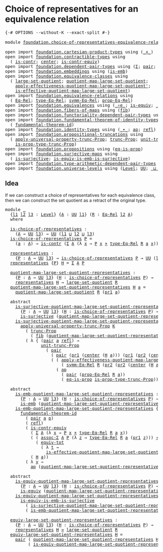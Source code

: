 # Choice of representatives for an equivalence relation

<pre class="Agda"><a id="66" class="Symbol">{-#</a> <a id="70" class="Keyword">OPTIONS</a> <a id="78" class="Pragma">--without-K</a> <a id="90" class="Pragma">--exact-split</a> <a id="104" class="Symbol">#-}</a>

<a id="109" class="Keyword">module</a> <a id="116" href="foundation.choice-of-representatives-equivalence-relation.html" class="Module">foundation.choice-of-representatives-equivalence-relation</a> <a id="174" class="Keyword">where</a>

<a id="181" class="Keyword">open</a> <a id="186" class="Keyword">import</a> <a id="193" href="foundation.cartesian-product-types.html" class="Module">foundation.cartesian-product-types</a> <a id="228" class="Keyword">using</a> <a id="234" class="Symbol">(</a><a id="235" href="foundation-core.cartesian-product-types.html#577" class="Function Operator">_×_</a><a id="238" class="Symbol">)</a>
<a id="240" class="Keyword">open</a> <a id="245" class="Keyword">import</a> <a id="252" href="foundation.contractible-types.html" class="Module">foundation.contractible-types</a> <a id="282" class="Keyword">using</a>
  <a id="290" class="Symbol">(</a> <a id="292" href="foundation-core.contractible-types.html#992" class="Function">is-contr</a><a id="300" class="Symbol">;</a> <a id="302" href="foundation-core.contractible-types.html#1085" class="Function">center</a><a id="308" class="Symbol">;</a> <a id="310" href="foundation-core.contractible-types.html#3297" class="Function">is-contr-equiv</a><a id="324" class="Symbol">)</a>
<a id="326" class="Keyword">open</a> <a id="331" class="Keyword">import</a> <a id="338" href="foundation.dependent-pair-types.html" class="Module">foundation.dependent-pair-types</a> <a id="370" class="Keyword">using</a> <a id="376" class="Symbol">(</a><a id="377" href="foundation-core.dependent-pair-types.html#502" class="Record">Σ</a><a id="378" class="Symbol">;</a> <a id="380" href="foundation-core.dependent-pair-types.html#575" class="InductiveConstructor">pair</a><a id="384" class="Symbol">;</a> <a id="386" href="foundation-core.dependent-pair-types.html#592" class="Field">pr1</a><a id="389" class="Symbol">;</a> <a id="391" href="foundation-core.dependent-pair-types.html#604" class="Field">pr2</a><a id="394" class="Symbol">)</a>
<a id="396" class="Keyword">open</a> <a id="401" class="Keyword">import</a> <a id="408" href="foundation.embeddings.html" class="Module">foundation.embeddings</a> <a id="430" class="Keyword">using</a> <a id="436" class="Symbol">(</a><a id="437" href="foundation-core.embeddings.html#980" class="Function">is-emb</a><a id="443" class="Symbol">)</a>
<a id="445" class="Keyword">open</a> <a id="450" class="Keyword">import</a> <a id="457" href="foundation.equivalence-classes.html" class="Module">foundation.equivalence-classes</a> <a id="488" class="Keyword">using</a>
  <a id="496" class="Symbol">(</a> <a id="498" href="foundation.equivalence-classes.html#2770" class="Function">large-set-quotient</a><a id="516" class="Symbol">;</a> <a id="518" href="foundation.equivalence-classes.html#2856" class="Function">quotient-map-large-set-quotient</a><a id="549" class="Symbol">;</a>
    <a id="555" href="foundation.equivalence-classes.html#7999" class="Function">apply-effectiveness-quotient-map-large-set-quotient&#39;</a><a id="607" class="Symbol">;</a>
    <a id="613" href="foundation.equivalence-classes.html#7372" class="Function">is-effective-quotient-map-large-set-quotient</a><a id="657" class="Symbol">)</a>
<a id="659" class="Keyword">open</a> <a id="664" class="Keyword">import</a> <a id="671" href="foundation.equivalence-relations.html" class="Module">foundation.equivalence-relations</a> <a id="704" class="Keyword">using</a>
  <a id="712" class="Symbol">(</a> <a id="714" href="foundation.equivalence-relations.html#957" class="Function">Eq-Rel</a><a id="720" class="Symbol">;</a> <a id="722" href="foundation.equivalence-relations.html#1174" class="Function">type-Eq-Rel</a><a id="733" class="Symbol">;</a> <a id="735" href="foundation.equivalence-relations.html#1829" class="Function">symm-Eq-Rel</a><a id="746" class="Symbol">;</a> <a id="748" href="foundation.equivalence-relations.html#1081" class="Function">prop-Eq-Rel</a><a id="759" class="Symbol">)</a>
<a id="761" class="Keyword">open</a> <a id="766" class="Keyword">import</a> <a id="773" href="foundation.equivalences.html" class="Module">foundation.equivalences</a> <a id="797" class="Keyword">using</a> <a id="803" class="Symbol">(</a><a id="804" href="foundation-core.equivalences.html#7855" class="Function Operator">_∘e_</a><a id="808" class="Symbol">;</a> <a id="810" href="foundation-core.equivalences.html#1542" class="Function">is-equiv</a><a id="818" class="Symbol">;</a> <a id="820" href="foundation-core.equivalences.html#1607" class="Function Operator">_≃_</a><a id="823" class="Symbol">)</a>
<a id="825" class="Keyword">open</a> <a id="830" class="Keyword">import</a> <a id="837" href="foundation.fibers-of-maps.html" class="Module">foundation.fibers-of-maps</a> <a id="863" class="Keyword">using</a> <a id="869" class="Symbol">(</a><a id="870" href="foundation-core.fibers-of-maps.html#928" class="Function">fib</a><a id="873" class="Symbol">)</a>
<a id="875" class="Keyword">open</a> <a id="880" class="Keyword">import</a> <a id="887" href="foundation.functoriality-dependent-pair-types.html" class="Module">foundation.functoriality-dependent-pair-types</a> <a id="933" class="Keyword">using</a> <a id="939" class="Symbol">(</a><a id="940" href="foundation-core.functoriality-dependent-pair-types.html#6804" class="Function">equiv-tot</a><a id="949" class="Symbol">)</a>
<a id="951" class="Keyword">open</a> <a id="956" class="Keyword">import</a> <a id="963" href="foundation.fundamental-theorem-of-identity-types.html" class="Module">foundation.fundamental-theorem-of-identity-types</a> <a id="1012" class="Keyword">using</a>
  <a id="1020" class="Symbol">(</a> <a id="1022" href="foundation-core.fundamental-theorem-of-identity-types.html#1888" class="Function">fundamental-theorem-id</a><a id="1044" class="Symbol">)</a>
<a id="1046" class="Keyword">open</a> <a id="1051" class="Keyword">import</a> <a id="1058" href="foundation.identity-types.html" class="Module">foundation.identity-types</a> <a id="1084" class="Keyword">using</a> <a id="1090" class="Symbol">(</a><a id="1091" href="foundation-core.identity-types.html#2412" class="Function Operator">_∙_</a><a id="1094" class="Symbol">;</a> <a id="1096" href="foundation-core.identity-types.html#4017" class="Function">ap</a><a id="1098" class="Symbol">;</a> <a id="1100" href="foundation-core.identity-types.html#1807" class="InductiveConstructor">refl</a><a id="1104" class="Symbol">)</a>
<a id="1106" class="Keyword">open</a> <a id="1111" class="Keyword">import</a> <a id="1118" href="foundation.propositional-truncations.html" class="Module">foundation.propositional-truncations</a> <a id="1155" class="Keyword">using</a>
  <a id="1163" class="Symbol">(</a> <a id="1165" href="foundation.propositional-truncations.html#5581" class="Function">apply-universal-property-trunc-Prop</a><a id="1200" class="Symbol">;</a> <a id="1202" href="foundation.propositional-truncations.html#2510" class="Function">trunc-Prop</a><a id="1212" class="Symbol">;</a> <a id="1214" href="foundation.propositional-truncations.html#2096" class="Function">unit-trunc-Prop</a><a id="1229" class="Symbol">;</a>
    <a id="1235" href="foundation.propositional-truncations.html#2191" class="Function">is-prop-type-trunc-Prop</a><a id="1258" class="Symbol">)</a>
<a id="1260" class="Keyword">open</a> <a id="1265" class="Keyword">import</a> <a id="1272" href="foundation.propositions.html" class="Module">foundation.propositions</a> <a id="1296" class="Keyword">using</a> <a id="1302" class="Symbol">(</a><a id="1303" href="foundation-core.propositions.html#2707" class="Function">eq-is-prop</a><a id="1313" class="Symbol">)</a>
<a id="1315" class="Keyword">open</a> <a id="1320" class="Keyword">import</a> <a id="1327" href="foundation.surjective-maps.html" class="Module">foundation.surjective-maps</a> <a id="1354" class="Keyword">using</a>
  <a id="1362" class="Symbol">(</a> <a id="1364" href="foundation.surjective-maps.html#1905" class="Function">is-surjective</a><a id="1377" class="Symbol">;</a> <a id="1379" href="foundation.surjective-maps.html#6072" class="Function">is-equiv-is-emb-is-surjective</a><a id="1408" class="Symbol">)</a>
<a id="1410" class="Keyword">open</a> <a id="1415" class="Keyword">import</a> <a id="1422" href="foundation.type-arithmetic-dependent-pair-types.html" class="Module">foundation.type-arithmetic-dependent-pair-types</a> <a id="1470" class="Keyword">using</a> <a id="1476" class="Symbol">(</a><a id="1477" href="foundation-core.type-arithmetic-dependent-pair-types.html#5662" class="Function">assoc-Σ</a><a id="1484" class="Symbol">)</a>
<a id="1486" class="Keyword">open</a> <a id="1491" class="Keyword">import</a> <a id="1498" href="foundation.universe-levels.html" class="Module">foundation.universe-levels</a> <a id="1525" class="Keyword">using</a> <a id="1531" class="Symbol">(</a><a id="1532" href="Agda.Primitive.html#597" class="Postulate">Level</a><a id="1537" class="Symbol">;</a> <a id="1539" href="foundation-core.universe-levels.html#222" class="Primitive">UU</a><a id="1541" class="Symbol">;</a> <a id="1543" href="Agda.Primitive.html#810" class="Primitive Operator">_⊔_</a><a id="1546" class="Symbol">)</a>
</pre>
## Idea

If we can construct a choice of representatives for each equivalence class, then we can construct the set quotient as a retract of the original type.

<pre class="Agda"><a id="1721" class="Keyword">module</a> <a id="1728" href="foundation.choice-of-representatives-equivalence-relation.html#1728" class="Module">_</a>
  <a id="1732" class="Symbol">{</a><a id="1733" href="foundation.choice-of-representatives-equivalence-relation.html#1733" class="Bound">l1</a> <a id="1736" href="foundation.choice-of-representatives-equivalence-relation.html#1736" class="Bound">l2</a> <a id="1739" href="foundation.choice-of-representatives-equivalence-relation.html#1739" class="Bound">l3</a> <a id="1742" class="Symbol">:</a> <a id="1744" href="Agda.Primitive.html#597" class="Postulate">Level</a><a id="1749" class="Symbol">}</a> <a id="1751" class="Symbol">{</a><a id="1752" href="foundation.choice-of-representatives-equivalence-relation.html#1752" class="Bound">A</a> <a id="1754" class="Symbol">:</a> <a id="1756" href="foundation-core.universe-levels.html#222" class="Primitive">UU</a> <a id="1759" href="foundation.choice-of-representatives-equivalence-relation.html#1733" class="Bound">l1</a><a id="1761" class="Symbol">}</a> <a id="1763" class="Symbol">(</a><a id="1764" href="foundation.choice-of-representatives-equivalence-relation.html#1764" class="Bound">R</a> <a id="1766" class="Symbol">:</a> <a id="1768" href="foundation.equivalence-relations.html#957" class="Function">Eq-Rel</a> <a id="1775" href="foundation.choice-of-representatives-equivalence-relation.html#1736" class="Bound">l2</a> <a id="1778" href="foundation.choice-of-representatives-equivalence-relation.html#1752" class="Bound">A</a><a id="1779" class="Symbol">)</a>
  <a id="1783" class="Keyword">where</a>
    
  <a id="1796" href="foundation.choice-of-representatives-equivalence-relation.html#1796" class="Function">is-choice-of-representatives</a> <a id="1825" class="Symbol">:</a>
    <a id="1831" class="Symbol">(</a><a id="1832" href="foundation.choice-of-representatives-equivalence-relation.html#1752" class="Bound">A</a> <a id="1834" class="Symbol">→</a> <a id="1836" href="foundation-core.universe-levels.html#222" class="Primitive">UU</a> <a id="1839" href="foundation.choice-of-representatives-equivalence-relation.html#1739" class="Bound">l3</a><a id="1841" class="Symbol">)</a> <a id="1843" class="Symbol">→</a> <a id="1845" href="foundation-core.universe-levels.html#222" class="Primitive">UU</a> <a id="1848" class="Symbol">(</a><a id="1849" href="foundation.choice-of-representatives-equivalence-relation.html#1733" class="Bound">l1</a> <a id="1852" href="Agda.Primitive.html#810" class="Primitive Operator">⊔</a> <a id="1854" href="foundation.choice-of-representatives-equivalence-relation.html#1736" class="Bound">l2</a> <a id="1857" href="Agda.Primitive.html#810" class="Primitive Operator">⊔</a> <a id="1859" href="foundation.choice-of-representatives-equivalence-relation.html#1739" class="Bound">l3</a><a id="1861" class="Symbol">)</a>
  <a id="1865" href="foundation.choice-of-representatives-equivalence-relation.html#1796" class="Function">is-choice-of-representatives</a> <a id="1894" href="foundation.choice-of-representatives-equivalence-relation.html#1894" class="Bound">P</a> <a id="1896" class="Symbol">=</a>
    <a id="1902" class="Symbol">(</a><a id="1903" href="foundation.choice-of-representatives-equivalence-relation.html#1903" class="Bound">a</a> <a id="1905" class="Symbol">:</a> <a id="1907" href="foundation.choice-of-representatives-equivalence-relation.html#1752" class="Bound">A</a><a id="1908" class="Symbol">)</a> <a id="1910" class="Symbol">→</a> <a id="1912" href="foundation-core.contractible-types.html#992" class="Function">is-contr</a> <a id="1921" class="Symbol">(</a><a id="1922" href="foundation-core.dependent-pair-types.html#502" class="Record">Σ</a> <a id="1924" href="foundation.choice-of-representatives-equivalence-relation.html#1752" class="Bound">A</a> <a id="1926" class="Symbol">(λ</a> <a id="1929" href="foundation.choice-of-representatives-equivalence-relation.html#1929" class="Bound">x</a> <a id="1931" class="Symbol">→</a> <a id="1933" href="foundation.choice-of-representatives-equivalence-relation.html#1894" class="Bound">P</a> <a id="1935" href="foundation.choice-of-representatives-equivalence-relation.html#1929" class="Bound">x</a> <a id="1937" href="foundation-core.cartesian-product-types.html#577" class="Function Operator">×</a> <a id="1939" href="foundation.equivalence-relations.html#1174" class="Function">type-Eq-Rel</a> <a id="1951" href="foundation.choice-of-representatives-equivalence-relation.html#1764" class="Bound">R</a> <a id="1953" href="foundation.choice-of-representatives-equivalence-relation.html#1903" class="Bound">a</a> <a id="1955" href="foundation.choice-of-representatives-equivalence-relation.html#1929" class="Bound">x</a><a id="1956" class="Symbol">))</a>
  
  <a id="1964" href="foundation.choice-of-representatives-equivalence-relation.html#1964" class="Function">representatives</a> <a id="1980" class="Symbol">:</a>
    <a id="1986" class="Symbol">{</a><a id="1987" href="foundation.choice-of-representatives-equivalence-relation.html#1987" class="Bound">P</a> <a id="1989" class="Symbol">:</a> <a id="1991" href="foundation.choice-of-representatives-equivalence-relation.html#1752" class="Bound">A</a> <a id="1993" class="Symbol">→</a> <a id="1995" href="foundation-core.universe-levels.html#222" class="Primitive">UU</a> <a id="1998" href="foundation.choice-of-representatives-equivalence-relation.html#1739" class="Bound">l3</a><a id="2000" class="Symbol">}</a> <a id="2002" class="Symbol">→</a> <a id="2004" href="foundation.choice-of-representatives-equivalence-relation.html#1796" class="Function">is-choice-of-representatives</a> <a id="2033" href="foundation.choice-of-representatives-equivalence-relation.html#1987" class="Bound">P</a> <a id="2035" class="Symbol">→</a> <a id="2037" href="foundation-core.universe-levels.html#222" class="Primitive">UU</a> <a id="2040" class="Symbol">(</a><a id="2041" href="foundation.choice-of-representatives-equivalence-relation.html#1733" class="Bound">l1</a> <a id="2044" href="Agda.Primitive.html#810" class="Primitive Operator">⊔</a> <a id="2046" href="foundation.choice-of-representatives-equivalence-relation.html#1739" class="Bound">l3</a><a id="2048" class="Symbol">)</a>
  <a id="2052" href="foundation.choice-of-representatives-equivalence-relation.html#1964" class="Function">representatives</a> <a id="2068" class="Symbol">{</a><a id="2069" href="foundation.choice-of-representatives-equivalence-relation.html#2069" class="Bound">P</a><a id="2070" class="Symbol">}</a> <a id="2072" href="foundation.choice-of-representatives-equivalence-relation.html#2072" class="Bound">H</a> <a id="2074" class="Symbol">=</a> <a id="2076" href="foundation-core.dependent-pair-types.html#502" class="Record">Σ</a> <a id="2078" href="foundation.choice-of-representatives-equivalence-relation.html#1752" class="Bound">A</a> <a id="2080" href="foundation.choice-of-representatives-equivalence-relation.html#2069" class="Bound">P</a>
  
  <a id="2087" href="foundation.choice-of-representatives-equivalence-relation.html#2087" class="Function">quotient-map-large-set-quotient-representatives</a> <a id="2135" class="Symbol">:</a>
    <a id="2141" class="Symbol">{</a><a id="2142" href="foundation.choice-of-representatives-equivalence-relation.html#2142" class="Bound">P</a> <a id="2144" class="Symbol">:</a> <a id="2146" href="foundation.choice-of-representatives-equivalence-relation.html#1752" class="Bound">A</a> <a id="2148" class="Symbol">→</a> <a id="2150" href="foundation-core.universe-levels.html#222" class="Primitive">UU</a> <a id="2153" href="foundation.choice-of-representatives-equivalence-relation.html#1739" class="Bound">l3</a><a id="2155" class="Symbol">}</a> <a id="2157" class="Symbol">(</a><a id="2158" href="foundation.choice-of-representatives-equivalence-relation.html#2158" class="Bound">H</a> <a id="2160" class="Symbol">:</a> <a id="2162" href="foundation.choice-of-representatives-equivalence-relation.html#1796" class="Function">is-choice-of-representatives</a> <a id="2191" href="foundation.choice-of-representatives-equivalence-relation.html#2142" class="Bound">P</a><a id="2192" class="Symbol">)</a> <a id="2194" class="Symbol">→</a>
    <a id="2200" href="foundation.choice-of-representatives-equivalence-relation.html#1964" class="Function">representatives</a> <a id="2216" href="foundation.choice-of-representatives-equivalence-relation.html#2158" class="Bound">H</a> <a id="2218" class="Symbol">→</a> <a id="2220" href="foundation.equivalence-classes.html#2770" class="Function">large-set-quotient</a> <a id="2239" href="foundation.choice-of-representatives-equivalence-relation.html#1764" class="Bound">R</a>
  <a id="2243" href="foundation.choice-of-representatives-equivalence-relation.html#2087" class="Function">quotient-map-large-set-quotient-representatives</a> <a id="2291" href="foundation.choice-of-representatives-equivalence-relation.html#2291" class="Bound">H</a> <a id="2293" href="foundation.choice-of-representatives-equivalence-relation.html#2293" class="Bound">a</a> <a id="2295" class="Symbol">=</a>
    <a id="2301" href="foundation.equivalence-classes.html#2856" class="Function">quotient-map-large-set-quotient</a> <a id="2333" href="foundation.choice-of-representatives-equivalence-relation.html#1764" class="Bound">R</a> <a id="2335" class="Symbol">(</a><a id="2336" href="foundation-core.dependent-pair-types.html#592" class="Field">pr1</a> <a id="2340" href="foundation.choice-of-representatives-equivalence-relation.html#2293" class="Bound">a</a><a id="2341" class="Symbol">)</a>

  <a id="2346" class="Keyword">abstract</a>
    <a id="2359" href="foundation.choice-of-representatives-equivalence-relation.html#2359" class="Function">is-surjective-quotient-map-large-set-quotient-representatives</a> <a id="2421" class="Symbol">:</a>
      <a id="2429" class="Symbol">{</a><a id="2430" href="foundation.choice-of-representatives-equivalence-relation.html#2430" class="Bound">P</a> <a id="2432" class="Symbol">:</a> <a id="2434" href="foundation.choice-of-representatives-equivalence-relation.html#1752" class="Bound">A</a> <a id="2436" class="Symbol">→</a> <a id="2438" href="foundation-core.universe-levels.html#222" class="Primitive">UU</a> <a id="2441" href="foundation.choice-of-representatives-equivalence-relation.html#1739" class="Bound">l3</a><a id="2443" class="Symbol">}</a> <a id="2445" class="Symbol">(</a><a id="2446" href="foundation.choice-of-representatives-equivalence-relation.html#2446" class="Bound">H</a> <a id="2448" class="Symbol">:</a> <a id="2450" href="foundation.choice-of-representatives-equivalence-relation.html#1796" class="Function">is-choice-of-representatives</a> <a id="2479" href="foundation.choice-of-representatives-equivalence-relation.html#2430" class="Bound">P</a><a id="2480" class="Symbol">)</a> <a id="2482" class="Symbol">→</a>
      <a id="2490" href="foundation.surjective-maps.html#1905" class="Function">is-surjective</a> <a id="2504" class="Symbol">(</a><a id="2505" href="foundation.choice-of-representatives-equivalence-relation.html#2087" class="Function">quotient-map-large-set-quotient-representatives</a> <a id="2553" href="foundation.choice-of-representatives-equivalence-relation.html#2446" class="Bound">H</a><a id="2554" class="Symbol">)</a>
    <a id="2560" href="foundation.choice-of-representatives-equivalence-relation.html#2359" class="Function">is-surjective-quotient-map-large-set-quotient-representatives</a> <a id="2622" href="foundation.choice-of-representatives-equivalence-relation.html#2622" class="Bound">H</a> <a id="2624" class="Symbol">(</a><a id="2625" href="foundation-core.dependent-pair-types.html#575" class="InductiveConstructor">pair</a> <a id="2630" href="foundation.choice-of-representatives-equivalence-relation.html#2630" class="Bound">Q</a> <a id="2632" href="foundation.choice-of-representatives-equivalence-relation.html#2632" class="Bound">K</a><a id="2633" class="Symbol">)</a> <a id="2635" class="Symbol">=</a>
      <a id="2643" href="foundation.propositional-truncations.html#5581" class="Function">apply-universal-property-trunc-Prop</a> <a id="2679" href="foundation.choice-of-representatives-equivalence-relation.html#2632" class="Bound">K</a>
        <a id="2689" class="Symbol">(</a> <a id="2691" href="foundation.propositional-truncations.html#2510" class="Function">trunc-Prop</a>
          <a id="2712" class="Symbol">(</a> <a id="2714" href="foundation-core.fibers-of-maps.html#928" class="Function">fib</a> <a id="2718" class="Symbol">(</a><a id="2719" href="foundation.choice-of-representatives-equivalence-relation.html#2087" class="Function">quotient-map-large-set-quotient-representatives</a> <a id="2767" href="foundation.choice-of-representatives-equivalence-relation.html#2622" class="Bound">H</a><a id="2768" class="Symbol">)</a> <a id="2770" class="Symbol">(</a><a id="2771" href="foundation-core.dependent-pair-types.html#575" class="InductiveConstructor">pair</a> <a id="2776" href="foundation.choice-of-representatives-equivalence-relation.html#2630" class="Bound">Q</a> <a id="2778" href="foundation.choice-of-representatives-equivalence-relation.html#2632" class="Bound">K</a><a id="2779" class="Symbol">)))</a>
        <a id="2791" class="Symbol">(</a> <a id="2793" class="Symbol">λ</a> <a id="2795" class="Symbol">{</a> <a id="2797" class="Symbol">(</a><a id="2798" href="foundation-core.dependent-pair-types.html#575" class="InductiveConstructor">pair</a> <a id="2803" href="foundation.choice-of-representatives-equivalence-relation.html#2803" class="Bound">a</a> <a id="2805" href="foundation-core.identity-types.html#1807" class="InductiveConstructor">refl</a><a id="2809" class="Symbol">)</a> <a id="2811" class="Symbol">→</a>
              <a id="2827" href="foundation.propositional-truncations.html#2096" class="Function">unit-trunc-Prop</a>
                <a id="2859" class="Symbol">(</a> <a id="2861" href="foundation-core.dependent-pair-types.html#575" class="InductiveConstructor">pair</a>
                  <a id="2884" class="Symbol">(</a> <a id="2886" href="foundation-core.dependent-pair-types.html#575" class="InductiveConstructor">pair</a> <a id="2891" class="Symbol">(</a><a id="2892" href="foundation-core.dependent-pair-types.html#592" class="Field">pr1</a> <a id="2896" class="Symbol">(</a><a id="2897" href="foundation-core.contractible-types.html#1085" class="Function">center</a> <a id="2904" class="Symbol">(</a><a id="2905" href="foundation.choice-of-representatives-equivalence-relation.html#2622" class="Bound">H</a> <a id="2907" href="foundation.choice-of-representatives-equivalence-relation.html#2803" class="Bound">a</a><a id="2908" class="Symbol">)))</a> <a id="2912" class="Symbol">(</a><a id="2913" href="foundation-core.dependent-pair-types.html#592" class="Field">pr1</a> <a id="2917" class="Symbol">(</a><a id="2918" href="foundation-core.dependent-pair-types.html#604" class="Field">pr2</a> <a id="2922" class="Symbol">(</a><a id="2923" href="foundation-core.contractible-types.html#1085" class="Function">center</a> <a id="2930" class="Symbol">(</a><a id="2931" href="foundation.choice-of-representatives-equivalence-relation.html#2622" class="Bound">H</a> <a id="2933" href="foundation.choice-of-representatives-equivalence-relation.html#2803" class="Bound">a</a><a id="2934" class="Symbol">)))))</a>
                  <a id="2958" class="Symbol">(</a> <a id="2960" class="Symbol">(</a> <a id="2962" href="foundation.equivalence-classes.html#7999" class="Function">apply-effectiveness-quotient-map-large-set-quotient&#39;</a> <a id="3015" href="foundation.choice-of-representatives-equivalence-relation.html#1764" class="Bound">R</a>
                      <a id="3039" class="Symbol">(</a> <a id="3041" href="foundation.equivalence-relations.html#1829" class="Function">symm-Eq-Rel</a> <a id="3053" href="foundation.choice-of-representatives-equivalence-relation.html#1764" class="Bound">R</a> <a id="3055" class="Symbol">(</a><a id="3056" href="foundation-core.dependent-pair-types.html#604" class="Field">pr2</a> <a id="3060" class="Symbol">(</a><a id="3061" href="foundation-core.dependent-pair-types.html#604" class="Field">pr2</a> <a id="3065" class="Symbol">(</a><a id="3066" href="foundation-core.contractible-types.html#1085" class="Function">center</a> <a id="3073" class="Symbol">(</a><a id="3074" href="foundation.choice-of-representatives-equivalence-relation.html#2622" class="Bound">H</a> <a id="3076" href="foundation.choice-of-representatives-equivalence-relation.html#2803" class="Bound">a</a><a id="3077" class="Symbol">))))))</a> <a id="3084" href="foundation-core.identity-types.html#2412" class="Function Operator">∙</a>
                    <a id="3106" class="Symbol">(</a> <a id="3108" href="foundation-core.identity-types.html#4017" class="Function">ap</a>
                      <a id="3133" class="Symbol">(</a> <a id="3135" href="foundation-core.dependent-pair-types.html#575" class="InductiveConstructor">pair</a> <a id="3140" class="Symbol">(</a><a id="3141" href="foundation.equivalence-relations.html#1081" class="Function">prop-Eq-Rel</a> <a id="3153" href="foundation.choice-of-representatives-equivalence-relation.html#1764" class="Bound">R</a> <a id="3155" href="foundation.choice-of-representatives-equivalence-relation.html#2803" class="Bound">a</a><a id="3156" class="Symbol">))</a>
                      <a id="3181" class="Symbol">(</a> <a id="3183" href="foundation-core.propositions.html#2707" class="Function">eq-is-prop</a> <a id="3194" href="foundation.propositional-truncations.html#2191" class="Function">is-prop-type-trunc-Prop</a><a id="3217" class="Symbol">))))})</a>

  <a id="3227" class="Keyword">abstract</a>
    <a id="3240" href="foundation.choice-of-representatives-equivalence-relation.html#3240" class="Function">is-emb-quotient-map-large-set-quotient-representatives</a> <a id="3295" class="Symbol">:</a>
      <a id="3303" class="Symbol">{</a><a id="3304" href="foundation.choice-of-representatives-equivalence-relation.html#3304" class="Bound">P</a> <a id="3306" class="Symbol">:</a> <a id="3308" href="foundation.choice-of-representatives-equivalence-relation.html#1752" class="Bound">A</a> <a id="3310" class="Symbol">→</a> <a id="3312" href="foundation-core.universe-levels.html#222" class="Primitive">UU</a> <a id="3315" href="foundation.choice-of-representatives-equivalence-relation.html#1739" class="Bound">l3</a><a id="3317" class="Symbol">}</a> <a id="3319" class="Symbol">(</a><a id="3320" href="foundation.choice-of-representatives-equivalence-relation.html#3320" class="Bound">H</a> <a id="3322" class="Symbol">:</a> <a id="3324" href="foundation.choice-of-representatives-equivalence-relation.html#1796" class="Function">is-choice-of-representatives</a> <a id="3353" href="foundation.choice-of-representatives-equivalence-relation.html#3304" class="Bound">P</a><a id="3354" class="Symbol">)</a> <a id="3356" class="Symbol">→</a>
      <a id="3364" href="foundation-core.embeddings.html#980" class="Function">is-emb</a> <a id="3371" class="Symbol">(</a><a id="3372" href="foundation.choice-of-representatives-equivalence-relation.html#2087" class="Function">quotient-map-large-set-quotient-representatives</a> <a id="3420" href="foundation.choice-of-representatives-equivalence-relation.html#3320" class="Bound">H</a><a id="3421" class="Symbol">)</a>
    <a id="3427" href="foundation.choice-of-representatives-equivalence-relation.html#3240" class="Function">is-emb-quotient-map-large-set-quotient-representatives</a> <a id="3482" class="Symbol">{</a><a id="3483" href="foundation.choice-of-representatives-equivalence-relation.html#3483" class="Bound">P</a><a id="3484" class="Symbol">}</a> <a id="3486" href="foundation.choice-of-representatives-equivalence-relation.html#3486" class="Bound">H</a> <a id="3488" class="Symbol">(</a><a id="3489" href="foundation-core.dependent-pair-types.html#575" class="InductiveConstructor">pair</a> <a id="3494" href="foundation.choice-of-representatives-equivalence-relation.html#3494" class="Bound">a</a> <a id="3496" href="foundation.choice-of-representatives-equivalence-relation.html#3496" class="Bound">p</a><a id="3497" class="Symbol">)</a> <a id="3499" class="Symbol">=</a>
      <a id="3507" href="foundation-core.fundamental-theorem-of-identity-types.html#1888" class="Function">fundamental-theorem-id</a>
        <a id="3538" class="Symbol">(</a> <a id="3540" href="foundation-core.dependent-pair-types.html#575" class="InductiveConstructor">pair</a> <a id="3545" href="foundation.choice-of-representatives-equivalence-relation.html#3494" class="Bound">a</a> <a id="3547" href="foundation.choice-of-representatives-equivalence-relation.html#3496" class="Bound">p</a><a id="3548" class="Symbol">)</a>
        <a id="3558" class="Symbol">(</a> <a id="3560" href="foundation-core.identity-types.html#1807" class="InductiveConstructor">refl</a><a id="3564" class="Symbol">)</a>
        <a id="3574" class="Symbol">(</a> <a id="3576" href="foundation-core.contractible-types.html#3297" class="Function">is-contr-equiv</a>
          <a id="3601" class="Symbol">(</a> <a id="3603" href="foundation-core.dependent-pair-types.html#502" class="Record">Σ</a> <a id="3605" href="foundation.choice-of-representatives-equivalence-relation.html#1752" class="Bound">A</a> <a id="3607" class="Symbol">(λ</a> <a id="3610" href="foundation.choice-of-representatives-equivalence-relation.html#3610" class="Bound">x</a> <a id="3612" class="Symbol">→</a> <a id="3614" href="foundation.choice-of-representatives-equivalence-relation.html#3483" class="Bound">P</a> <a id="3616" href="foundation.choice-of-representatives-equivalence-relation.html#3610" class="Bound">x</a> <a id="3618" href="foundation-core.cartesian-product-types.html#577" class="Function Operator">×</a> <a id="3620" href="foundation.equivalence-relations.html#1174" class="Function">type-Eq-Rel</a> <a id="3632" href="foundation.choice-of-representatives-equivalence-relation.html#1764" class="Bound">R</a> <a id="3634" href="foundation.choice-of-representatives-equivalence-relation.html#3494" class="Bound">a</a> <a id="3636" href="foundation.choice-of-representatives-equivalence-relation.html#3610" class="Bound">x</a><a id="3637" class="Symbol">))</a>
          <a id="3650" class="Symbol">(</a> <a id="3652" class="Symbol">(</a> <a id="3654" href="foundation-core.type-arithmetic-dependent-pair-types.html#5662" class="Function">assoc-Σ</a> <a id="3662" href="foundation.choice-of-representatives-equivalence-relation.html#1752" class="Bound">A</a> <a id="3664" href="foundation.choice-of-representatives-equivalence-relation.html#3483" class="Bound">P</a> <a id="3666" class="Symbol">(λ</a> <a id="3669" href="foundation.choice-of-representatives-equivalence-relation.html#3669" class="Bound">z</a> <a id="3671" class="Symbol">→</a> <a id="3673" href="foundation.equivalence-relations.html#1174" class="Function">type-Eq-Rel</a> <a id="3685" href="foundation.choice-of-representatives-equivalence-relation.html#1764" class="Bound">R</a> <a id="3687" href="foundation.choice-of-representatives-equivalence-relation.html#3494" class="Bound">a</a> <a id="3689" class="Symbol">(</a><a id="3690" href="foundation-core.dependent-pair-types.html#592" class="Field">pr1</a> <a id="3694" href="foundation.choice-of-representatives-equivalence-relation.html#3669" class="Bound">z</a><a id="3695" class="Symbol">)))</a> <a id="3699" href="foundation-core.equivalences.html#7855" class="Function Operator">∘e</a>
            <a id="3714" class="Symbol">(</a> <a id="3716" href="foundation-core.functoriality-dependent-pair-types.html#6804" class="Function">equiv-tot</a>
              <a id="3740" class="Symbol">(</a> <a id="3742" class="Symbol">λ</a> <a id="3744" href="foundation.choice-of-representatives-equivalence-relation.html#3744" class="Bound">t</a> <a id="3746" class="Symbol">→</a>
                <a id="3764" href="foundation.equivalence-classes.html#7372" class="Function">is-effective-quotient-map-large-set-quotient</a> <a id="3809" href="foundation.choice-of-representatives-equivalence-relation.html#1764" class="Bound">R</a> <a id="3811" href="foundation.choice-of-representatives-equivalence-relation.html#3494" class="Bound">a</a> <a id="3813" class="Symbol">(</a><a id="3814" href="foundation-core.dependent-pair-types.html#592" class="Field">pr1</a> <a id="3818" href="foundation.choice-of-representatives-equivalence-relation.html#3744" class="Bound">t</a><a id="3819" class="Symbol">))))</a>
          <a id="3834" class="Symbol">(</a> <a id="3836" href="foundation.choice-of-representatives-equivalence-relation.html#3486" class="Bound">H</a> <a id="3838" href="foundation.choice-of-representatives-equivalence-relation.html#3494" class="Bound">a</a><a id="3839" class="Symbol">))</a>
        <a id="3850" class="Symbol">(</a> <a id="3852" class="Symbol">λ</a> <a id="3854" href="foundation.choice-of-representatives-equivalence-relation.html#3854" class="Bound">y</a> <a id="3856" class="Symbol">→</a>
          <a id="3868" href="foundation-core.identity-types.html#4017" class="Function">ap</a> <a id="3871" class="Symbol">(</a><a id="3872" href="foundation.choice-of-representatives-equivalence-relation.html#2087" class="Function">quotient-map-large-set-quotient-representatives</a> <a id="3920" href="foundation.choice-of-representatives-equivalence-relation.html#3486" class="Bound">H</a><a id="3921" class="Symbol">)</a> <a id="3923" class="Symbol">{</a><a id="3924" href="foundation-core.dependent-pair-types.html#575" class="InductiveConstructor">pair</a> <a id="3929" href="foundation.choice-of-representatives-equivalence-relation.html#3494" class="Bound">a</a> <a id="3931" href="foundation.choice-of-representatives-equivalence-relation.html#3496" class="Bound">p</a><a id="3932" class="Symbol">}</a> <a id="3934" class="Symbol">{</a><a id="3935" href="foundation.choice-of-representatives-equivalence-relation.html#3854" class="Bound">y</a><a id="3936" class="Symbol">})</a>

  <a id="3942" class="Keyword">abstract</a>
    <a id="3955" href="foundation.choice-of-representatives-equivalence-relation.html#3955" class="Function">is-equiv-quotient-map-large-set-quotient-representatives</a> <a id="4012" class="Symbol">:</a>
      <a id="4020" class="Symbol">{</a><a id="4021" href="foundation.choice-of-representatives-equivalence-relation.html#4021" class="Bound">P</a> <a id="4023" class="Symbol">:</a> <a id="4025" href="foundation.choice-of-representatives-equivalence-relation.html#1752" class="Bound">A</a> <a id="4027" class="Symbol">→</a> <a id="4029" href="foundation-core.universe-levels.html#222" class="Primitive">UU</a> <a id="4032" href="foundation.choice-of-representatives-equivalence-relation.html#1739" class="Bound">l3</a><a id="4034" class="Symbol">}</a> <a id="4036" class="Symbol">(</a><a id="4037" href="foundation.choice-of-representatives-equivalence-relation.html#4037" class="Bound">H</a> <a id="4039" class="Symbol">:</a> <a id="4041" href="foundation.choice-of-representatives-equivalence-relation.html#1796" class="Function">is-choice-of-representatives</a> <a id="4070" href="foundation.choice-of-representatives-equivalence-relation.html#4021" class="Bound">P</a><a id="4071" class="Symbol">)</a> <a id="4073" class="Symbol">→</a>
      <a id="4081" href="foundation-core.equivalences.html#1542" class="Function">is-equiv</a> <a id="4090" class="Symbol">(</a><a id="4091" href="foundation.choice-of-representatives-equivalence-relation.html#2087" class="Function">quotient-map-large-set-quotient-representatives</a> <a id="4139" href="foundation.choice-of-representatives-equivalence-relation.html#4037" class="Bound">H</a><a id="4140" class="Symbol">)</a>
    <a id="4146" href="foundation.choice-of-representatives-equivalence-relation.html#3955" class="Function">is-equiv-quotient-map-large-set-quotient-representatives</a> <a id="4203" href="foundation.choice-of-representatives-equivalence-relation.html#4203" class="Bound">H</a> <a id="4205" class="Symbol">=</a>
      <a id="4213" href="foundation.surjective-maps.html#6072" class="Function">is-equiv-is-emb-is-surjective</a>
        <a id="4251" class="Symbol">(</a> <a id="4253" href="foundation.choice-of-representatives-equivalence-relation.html#2359" class="Function">is-surjective-quotient-map-large-set-quotient-representatives</a> <a id="4315" href="foundation.choice-of-representatives-equivalence-relation.html#4203" class="Bound">H</a><a id="4316" class="Symbol">)</a>
        <a id="4326" class="Symbol">(</a> <a id="4328" href="foundation.choice-of-representatives-equivalence-relation.html#3240" class="Function">is-emb-quotient-map-large-set-quotient-representatives</a> <a id="4383" href="foundation.choice-of-representatives-equivalence-relation.html#4203" class="Bound">H</a><a id="4384" class="Symbol">)</a>

  <a id="4389" href="foundation.choice-of-representatives-equivalence-relation.html#4389" class="Function">equiv-large-set-quotient-representatives</a> <a id="4430" class="Symbol">:</a>
    <a id="4436" class="Symbol">{</a><a id="4437" href="foundation.choice-of-representatives-equivalence-relation.html#4437" class="Bound">P</a> <a id="4439" class="Symbol">:</a> <a id="4441" href="foundation.choice-of-representatives-equivalence-relation.html#1752" class="Bound">A</a> <a id="4443" class="Symbol">→</a> <a id="4445" href="foundation-core.universe-levels.html#222" class="Primitive">UU</a> <a id="4448" href="foundation.choice-of-representatives-equivalence-relation.html#1739" class="Bound">l3</a><a id="4450" class="Symbol">}</a> <a id="4452" class="Symbol">(</a><a id="4453" href="foundation.choice-of-representatives-equivalence-relation.html#4453" class="Bound">H</a> <a id="4455" class="Symbol">:</a> <a id="4457" href="foundation.choice-of-representatives-equivalence-relation.html#1796" class="Function">is-choice-of-representatives</a> <a id="4486" href="foundation.choice-of-representatives-equivalence-relation.html#4437" class="Bound">P</a><a id="4487" class="Symbol">)</a> <a id="4489" class="Symbol">→</a>
    <a id="4495" href="foundation.choice-of-representatives-equivalence-relation.html#1964" class="Function">representatives</a> <a id="4511" href="foundation.choice-of-representatives-equivalence-relation.html#4453" class="Bound">H</a> <a id="4513" href="foundation-core.equivalences.html#1607" class="Function Operator">≃</a> <a id="4515" href="foundation.equivalence-classes.html#2770" class="Function">large-set-quotient</a> <a id="4534" href="foundation.choice-of-representatives-equivalence-relation.html#1764" class="Bound">R</a>
  <a id="4538" href="foundation.choice-of-representatives-equivalence-relation.html#4389" class="Function">equiv-large-set-quotient-representatives</a> <a id="4579" href="foundation.choice-of-representatives-equivalence-relation.html#4579" class="Bound">H</a> <a id="4581" class="Symbol">=</a>
    <a id="4587" href="foundation-core.dependent-pair-types.html#575" class="InductiveConstructor">pair</a> <a id="4592" class="Symbol">(</a> <a id="4594" href="foundation.choice-of-representatives-equivalence-relation.html#2087" class="Function">quotient-map-large-set-quotient-representatives</a> <a id="4642" href="foundation.choice-of-representatives-equivalence-relation.html#4579" class="Bound">H</a><a id="4643" class="Symbol">)</a>
         <a id="4654" class="Symbol">(</a> <a id="4656" href="foundation.choice-of-representatives-equivalence-relation.html#3955" class="Function">is-equiv-quotient-map-large-set-quotient-representatives</a> <a id="4713" href="foundation.choice-of-representatives-equivalence-relation.html#4579" class="Bound">H</a><a id="4714" class="Symbol">)</a>
</pre>